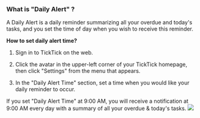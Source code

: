 ### What is "Daily Alert" ?

A Daily Alert is a daily reminder summarizing all your overdue and today's tasks, and you set the time of day when you wish to receive this reminder.

**How to set daily alert time?**

1. Sign in to TickTick on the web.

2. Click the avatar in the upper-left corner of your TickTick homepage, then click "Settings" from the menu that appears.

3. In the "Daily Alert Time" section, set a time when you would like your daily reminder to occur.

If you set "Daily Alert Time" at 9:00 AM, you will receive a notification at 9:00 AM every day with a summary of all your overdue & today's tasks. ![](../../../images/ticktick-web-version/preference-settings/Screen%20Shot%202018-05-25%20at%202.40.29%20PM.png)

